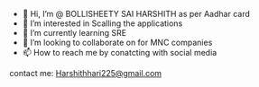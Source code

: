 - 👋 Hi, I’m @  BOLLISHEETY SAI HARSHITH  as per Aadhar card
- 👀 I’m interested in Scalling the applications
- 🌱 I’m currently learning SRE
- 💞️ I’m looking to collaborate on for MNC companies
- 📫 How to reach me by conatcting with social media


contact me: Harshithhari225@gmail.com


 
